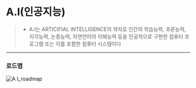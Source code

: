 # A.I(인공지능)
> * A.I는 ARTICIFIAL INTELLIGENCE의 약자로 인간의 학습능력, 추론능력, 지각능력, 논증능력, 자연언어의 이해능력 등을 인공적으로 구현한 컴퓨터 프로그램 또는 이를 포함한 컴퓨터 시스템이다


***

### 로드맵

![A I_roadmap](https://user-images.githubusercontent.com/68007145/104094621-5b683600-52d5-11eb-91d7-16ec750f8e91.png)
